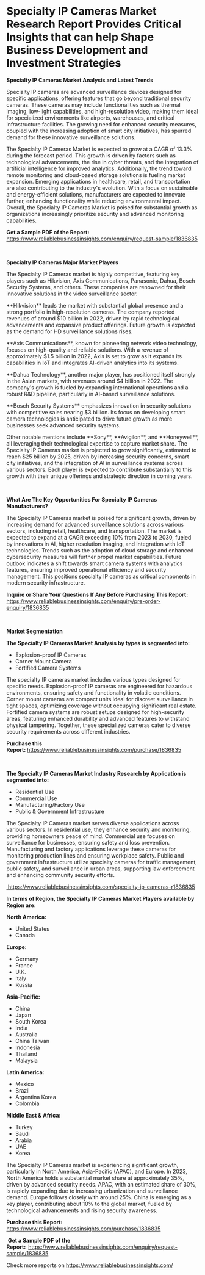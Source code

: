 <p><h1>Specialty IP Cameras Market Research Report Provides Critical Insights that can help Shape Business Development and Investment Strategies</h1></p><p><strong>Specialty IP Cameras Market Analysis and Latest Trends</strong></p>
<p><p>Specialty IP cameras are advanced surveillance devices designed for specific applications, offering features that go beyond traditional security cameras. These cameras may include functionalities such as thermal imaging, low-light capabilities, and high-resolution video, making them ideal for specialized environments like airports, warehouses, and critical infrastructure facilities. The growing need for enhanced security measures, coupled with the increasing adoption of smart city initiatives, has spurred demand for these innovative surveillance solutions.</p><p>The Specialty IP Cameras Market is expected to grow at a CAGR of 13.3% during the forecast period. This growth is driven by factors such as technological advancements, the rise in cyber threats, and the integration of artificial intelligence for improved analytics. Additionally, the trend toward remote monitoring and cloud-based storage solutions is fueling market expansion. Emerging applications in healthcare, retail, and transportation are also contributing to the industry's evolution. With a focus on sustainable and energy-efficient solutions, manufacturers are expected to innovate further, enhancing functionality while reducing environmental impact. Overall, the Specialty IP Cameras Market is poised for substantial growth as organizations increasingly prioritize security and advanced monitoring capabilities.</p></p>
<p><strong>Get a Sample PDF of the Report:&nbsp;</strong> <a href="https://www.reliablebusinessinsights.com/enquiry/request-sample/1836835?utm_campaign=1674&utm_medium=2&utm_source=Github&utm_content=ia&utm_term=31122024&utm_id=specialty-ip-cameras">https://www.reliablebusinessinsights.com/enquiry/request-sample/1836835</a></p>
<p>&nbsp;</p>
<p><strong>Specialty IP Cameras Major Market Players</strong></p>
<p><p>The Specialty IP Cameras market is highly competitive, featuring key players such as Hikvision, Axis Communications, Panasonic, Dahua, Bosch Security Systems, and others. These companies are renowned for their innovative solutions in the video surveillance sector.</p><p>**Hikvision** leads the market with substantial global presence and a strong portfolio in high-resolution cameras. The company reported revenues of around $10 billion in 2022, driven by rapid technological advancements and expansive product offerings. Future growth is expected as the demand for HD surveillance solutions rises.</p><p>**Axis Communications**, known for pioneering network video technology, focuses on high-quality and reliable solutions. With a revenue of approximately $1.5 billion in 2022, Axis is set to grow as it expands its capabilities in IoT and integrates AI-driven analytics into its systems.</p><p>**Dahua Technology**, another major player, has positioned itself strongly in the Asian markets, with revenues around $4 billion in 2022. The company's growth is fueled by expanding international operations and a robust R&D pipeline, particularly in AI-based surveillance solutions.</p><p>**Bosch Security Systems** emphasizes innovation in security solutions with competitive sales nearing $3 billion. Its focus on developing smart camera technologies is anticipated to drive future growth as more businesses seek advanced security systems.</p><p>Other notable mentions include **Sony**, **Avigilon**, and **Honeywell**, all leveraging their technological expertise to capture market share. The Specialty IP Cameras market is projected to grow significantly, estimated to reach $25 billion by 2025, driven by increasing security concerns, smart city initiatives, and the integration of AI in surveillance systems across various sectors. Each player is expected to contribute substantially to this growth with their unique offerings and strategic direction in coming years.</p></p>
<p>&nbsp;</p>
<p><strong>What Are The Key Opportunities For Specialty IP Cameras Manufacturers?</strong></p>
<p><p>The Specialty IP Cameras market is poised for significant growth, driven by increasing demand for advanced surveillance solutions across various sectors, including retail, healthcare, and transportation. The market is expected to expand at a CAGR exceeding 10% from 2023 to 2030, fueled by innovations in AI, higher resolution imaging, and integration with IoT technologies. Trends such as the adoption of cloud storage and enhanced cybersecurity measures will further propel market capabilities. Future outlook indicates a shift towards smart camera systems with analytics features, ensuring improved operational efficiency and security management. This positions specialty IP cameras as critical components in modern security infrastructure.</p></p>
<p><strong>Inquire or Share Your Questions If Any Before Purchasing This Report:</strong> <a href="https://www.reliablebusinessinsights.com/enquiry/pre-order-enquiry/1836835?utm_campaign=1674&utm_medium=2&utm_source=Github&utm_content=ia&utm_term=31122024&utm_id=specialty-ip-cameras">https://www.reliablebusinessinsights.com/enquiry/pre-order-enquiry/1836835</a></p>
<p>&nbsp;</p>
<p><strong>Market Segmentation</strong></p>
<p><strong>The Specialty IP Cameras Market Analysis by types is segmented into:</strong></p>
<p><ul><li>Explosion-proof IP Cameras</li><li>Corner Mount Camera</li><li>Fortified Camera Systems</li></ul></p>
<p><p>The specialty IP cameras market includes various types designed for specific needs. Explosion-proof IP cameras are engineered for hazardous environments, ensuring safety and functionality in volatile conditions. Corner mount cameras are compact units ideal for discreet surveillance in tight spaces, optimizing coverage without occupying significant real estate. Fortified camera systems are robust setups designed for high-security areas, featuring enhanced durability and advanced features to withstand physical tampering. Together, these specialized cameras cater to diverse security requirements across different industries.</p></p>
<p><strong>Purchase this Report:&nbsp;</strong><a href="https://www.reliablebusinessinsights.com/purchase/1836835?utm_campaign=1674&utm_medium=2&utm_source=Github&utm_content=ia&utm_term=31122024&utm_id=specialty-ip-cameras">https://www.reliablebusinessinsights.com/purchase/1836835</a></p>
<p>&nbsp;</p>
<p><strong>The Specialty IP Cameras Market Industry Research by Application is segmented into:</strong></p>
<p><ul><li>Residential Use</li><li>Commercial Use</li><li>Manufacturing/Factory Use</li><li>Public & Government Infrastructure</li></ul></p>
<p><p>The Specialty IP Cameras market serves diverse applications across various sectors. In residential use, they enhance security and monitoring, providing homeowners peace of mind. Commercial use focuses on surveillance for businesses, ensuring safety and loss prevention. Manufacturing and factory applications leverage these cameras for monitoring production lines and ensuring workplace safety. Public and government infrastructure utilize specialty cameras for traffic management, public safety, and surveillance in urban areas, supporting law enforcement and enhancing community security efforts.</p></p>
<p><a href="https://www.reliablebusinessinsights.com/specialty-ip-cameras-r1836835?utm_campaign=1674&utm_medium=2&utm_source=Github&utm_content=ia&utm_term=31122024&utm_id=specialty-ip-cameras">&nbsp;https://www.reliablebusinessinsights.com/specialty-ip-cameras-r1836835</a></p>
<p><strong>In terms of Region, the Specialty IP Cameras Market Players available by Region are:</strong></p>
<p>
    <p> <strong> North America: </strong>
        <ul>
            <li>United States</li>
            <li>Canada</li>
        </ul>
        </p> 
    <p> <strong> Europe: </strong>
        <ul>
            <li>Germany</li>
            <li>France</li>
            <li>U.K.</li>
            <li>Italy</li>
            <li>Russia</li>
        </ul>
        </p> 
    <p> <strong> Asia-Pacific: </strong>
        <ul>
            <li>China</li>
            <li>Japan</li>
            <li>South Korea</li>
            <li>India</li>
            <li>Australia</li>
            <li>China Taiwan</li>
            <li>Indonesia</li>
            <li>Thailand</li>
            <li>Malaysia</li>
        </ul>
        </p> 
    <p> <strong> Latin America: </strong>
        <ul>
            <li>Mexico</li>
            <li>Brazil</li>
            <li>Argentina Korea</li>
            <li>Colombia</li>
        </ul>
        </p> 
    <p> <strong> Middle East & Africa: </strong>
        <ul>
            <li>Turkey</li>
            <li>Saudi</li>
            <li>Arabia</li>
            <li>UAE</li>
            <li>Korea</li>
        </ul>
    </p>
    </p>
<p><p>The Specialty IP Cameras market is experiencing significant growth, particularly in North America, Asia-Pacific (APAC), and Europe. In 2023, North America holds a substantial market share at approximately 35%, driven by advanced security needs. APAC, with an estimated share of 30%, is rapidly expanding due to increasing urbanization and surveillance demand. Europe follows closely with around 25%. China is emerging as a key player, contributing about 10% to the global market, fueled by technological advancements and rising security awareness.</p></p>
<p><strong>Purchase this Report: </strong><a href="https://www.reliablebusinessinsights.com/purchase/1836835?utm_campaign=1674&utm_medium=2&utm_source=Github&utm_content=ia&utm_term=31122024&utm_id=specialty-ip-cameras">https://www.reliablebusinessinsights.com/purchase/1836835</a></p>
<p>&nbsp;<strong>Get a Sample PDF of the Report:&nbsp;&nbsp;</strong><a href="https://www.reliablebusinessinsights.com/enquiry/request-sample/1836835?utm_campaign=1674&utm_medium=2&utm_source=Github&utm_content=ia&utm_term=31122024&utm_id=specialty-ip-cameras">https://www.reliablebusinessinsights.com/enquiry/request-sample/1836835</a></p>
<p><strong></strong></p>
<p>Check more reports on <a href="https://www.reliablebusinessinsights.com/?utm_campaign=1674&utm_medium=2&utm_source=Github&utm_content=ia&utm_term=31122024&utm_id=specialty-ip-cameras">https://www.reliablebusinessinsights.com/</a></p>